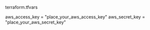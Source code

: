 terraform.tfvars

aws_access_key = "place_your_aws_access_key"
aws_secret_key = "place_your_aws_secret_key"
